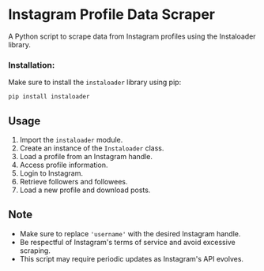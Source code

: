 <h1>Instagram Profile Data Scraper</h1>

<p>A Python script to scrape data from Instagram profiles using the Instaloader library.</p>

### Installation:

Make sure to install the `instaloader` library using pip:

```
pip install instaloader
```

## Usage

1. Import the `instaloader` module.
2. Create an instance of the `Instaloader` class.
3. Load a profile from an Instagram handle.
4. Access profile information.
5. Login to Instagram.
6. Retrieve followers and followees.
7. Load a new profile and download posts.

## Note

- Make sure to replace `'username'` with the desired Instagram handle.
- Be respectful of Instagram's terms of service and avoid excessive scraping.
- This script may require periodic updates as Instagram's API evolves.
